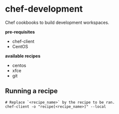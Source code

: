 # chef-development
Chef cookbooks to build development workspaces.

**pre-requisites**
- chef-client
- CentOS

**available recipes**
- centos
- xfce
- git

## Running a recipe
```shell
# Replace `<recipe_name>` by the recipe to be ran.
chef-client -o "recipe[<recipe_name>]" --local
```